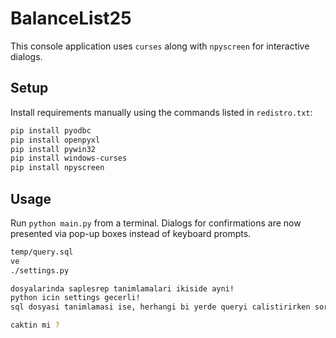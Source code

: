 # BalanceList25

This console application uses `curses` along with `npyscreen` for interactive dialogs.

## Setup

Install requirements manually using the commands listed in `redistro.txt`:

```bash
pip install pyodbc
pip install openpyxl
pip install pywin32
pip install windows-curses
pip install npyscreen
```

## Usage

Run `python main.py` from a terminal. Dialogs for confirmations are now presented
via pop-up boxes instead of keyboard prompts.

```bash
temp/query.sql
ve
./settings.py

dosyalarinda saplesrep tanimlamalari ikiside ayni!
python icin settings gecerli!
sql dosyasi tanimlamasi ise, herhangi bi yerde queryi calistirirken sorunsuz calissin diye !

caktin mi ?
```
